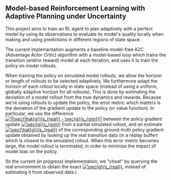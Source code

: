 ## Model-based Reinforcement Learning with Adaptive Planning under Uncertainty

This project aims to train an RL agent to plan adaptively with a perfect model by using its observations to evaluate its model's quality locally when making and using predictions in different regions of state space.

The current implementation augments a baseline model-free A2C (Advantage Actor Critic) algorithm with a model-based loop which trains the transition (and/or reward) model at each iteration, and uses it to train the policy on model rollouts.

When training the policy on simulated model rollouts, we allow the horizon or length of rollouts to be selected adaptively. We furthermore adapt the horizon of each rollout locally in state space (instead of using a uniform, globally adaptive horizon for all rollouts). This is done by estimating the deviation of a model rollout from the true dynamics and rewards. Because we're using rollouts to update the policy, the error metric which matters is the deviation of the gradient update to the policy (or value function). In particular, we use the difference
<a href="https://www.codecogs.com/eqnedit.php?latex=||\vec{\hat{g}}(s_{real})&space;-&space;\vec{g}(s_{sim})||" target="_blank"><img src="https://latex.codecogs.com/gif.latex?||\vec{\hat{g}}(s_{real})&space;-&space;\vec{g}(s_{sim})||" title="||\vec{\hat{g}}(s_{real}) - \vec{g}(s_{sim})||" /></a>
between the policy gradient update <a href="https://www.codecogs.com/eqnedit.php?latex=\vec{g}(s_{sim})" target="_blank"><img src="https://latex.codecogs.com/gif.latex?\vec{g}(s_{sim})" title="\vec{g}(s_{sim})" /></a> from a partial simulated rollout, and an estimate <a href="https://www.codecogs.com/eqnedit.php?latex=\vec{\hat{g}}(s_{real})" target="_blank"><img src="https://latex.codecogs.com/gif.latex?\vec{\hat{g}}(s_{real})" title="\vec{\hat{g}}(s_{real})" /></a>  of the corresponding ground-truth policy gradient update obtained by looking up the real transition data (in a replay buffer) which is closest to the simulated rollout. When this error metric becomes large, the model rollout is terminated, in order to minimize the impact of model bias on the policy.

(In the current (in progress) implementation, we "cheat" by querying the real environment to obtain the exact <a href="https://www.codecogs.com/eqnedit.php?latex=\vec{g}(s_{real})" target="_blank"><img src="https://latex.codecogs.com/gif.latex?\vec{g}(s_{real})" title="\vec{g}(s_{real})" /></a>, instead of estimating it from observed data.)
